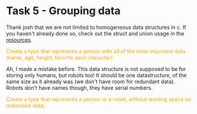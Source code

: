 # Task 5 - Grouping data

Thank josh that we are not limited to homogeneous data structures in c. If you haven't already done so, check out the struct and union usage in the [resources](resources.md#data-structures).

<font color="orange">Create a type that represents a person with all of the most important data (name, age, height, favorite ascii character).</font>

Ah, I made a mistake before. This data structure is not supposed to be for storing only humans, but robots too! It should be one datastructure, of the same size as it already was (we don't have room for redundant data). Robots don't have names though, they have serial numbers.

<font color="orange">Create a type that represents a person or a robot, without wasting space on redundant data.</font>